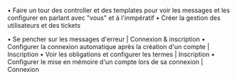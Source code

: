 • Faire un tour des controller et des templates pour voir les messages et les configurer en parlant avec "vous" et à l'inmpératif
• Créer la gestion des utilisateurs et des tickets

• Se pencher sur les messages d'erreur | Connexion & inscription
• Configurer la connexion automatique après la création d'un compte | Inscription
• Voir les obligations et configurer les termes | Inscription
• Configurer le mise en mémoire d'un compte lors de sa connexion | Connexion
